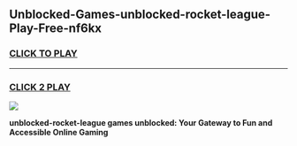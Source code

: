 
## Unblocked-Games-unblocked-rocket-league-Play-Free-nf6kx
<h3>
<a href="https://premium76.site?title=unblocked-rocket-league&ref=17A">CLICK TO PLAY</a></h3>
<hr>

<h3>
<a href="https://premium76.site?title=unblocked-rocket-league&ref=17A">CLICK 2 PLAY</a>
  
</h3>

<a href="https://premium76.site?title=unblocked-rocket-league&ref=17A"><img src="https://clearcache.store/games.png"></a>


**unblocked-rocket-league games unblocked: Your Gateway to Fun and Accessible Online Gaming**
